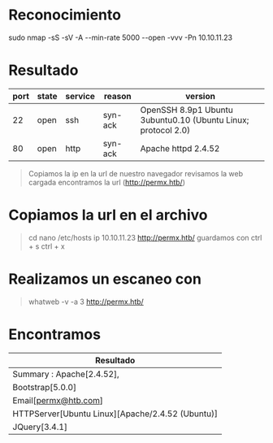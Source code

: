 # Reconocimiento
sudo nmap -sS -sV -A --min-rate 5000 --open -vvv -Pn 10.10.11.23

# Resultado

| port | state | service | reason | version |
|------|-------|---------|--------|---------|
| 22 | open | ssh |  syn-ack | OpenSSH 8.9p1 Ubuntu 3ubuntu0.10 (Ubuntu Linux; protocol 2.0) |
| 80 | open | http |  syn-ack | Apache httpd 2.4.52 |

> Copiamos la ip en la url de nuestro navegador
> revisamos la web cargada
> encontramos la url (http://permx.htb/)

# Copiamos la url en el archivo
> cd nano /etc/hosts
> ip 10.10.11.23 http://permx.htb/
> guardamos con ctrl + s
> ctrl + x

# Realizamos un escaneo con
> whatweb -v -a 3 http://permx.htb/ 

# Encontramos

| Resultado |
|-----------|
| Summary   : Apache[2.4.52], |
|  Bootstrap[5.0.0] |
| Email[permx@htb.com] |
| HTTPServer[Ubuntu Linux][Apache/2.4.52 (Ubuntu)] |
| JQuery[3.4.1] |

